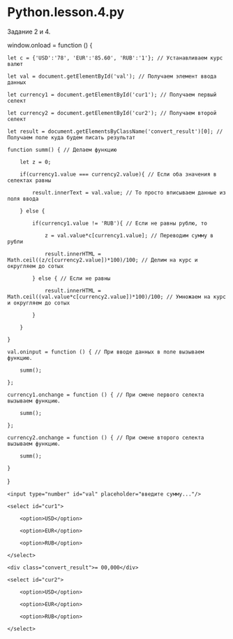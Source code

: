 # Python.lesson.4.py

Задание 2 и 4.

window.onload = function () {

    let c = {'USD':'78', 'EUR':'85.60', 'RUB':'1'}; // Устанавливаем курс валют
    
    let val = document.getElementById('val'); // Получаем элемент ввода данных
    
    let currency1 = document.getElementById('cur1'); // Получаем первый селект
    
    let currency2 = document.getElementById('cur2'); // Получаем второй селект
    
    let result = document.getElementsByClassName('convert_result')[0]; // Получаем поле куда будем писать результат
    
    function summ() { // Делаем функцию
    
        let z = 0;
        
        if(currency1.value === currency2.value){ // Если оба значения в селектах равны
        
            result.innerText = val.value; // То просто вписываем данные из поля ввода
            
        } else {
        
            if(currency1.value != 'RUB'){ // Если не равны рублю, то
            
                z = val.value*c[currency1.value]; // Переводим сумму в рубли
                
                result.innerHTML = Math.ceil((z/c[currency2.value])*100)/100; // Делим на курс и округляем до сотых
                
            } else { // Если не равны
            
                result.innerHTML = Math.ceil((val.value*c[currency2.value])*100)/100; // Умножаем на курс и округляем до сотых
                
            }
            
        }
        
    }
    
    val.oninput = function () { // При вводе данных в поле вызываем функцию.
    
        summ();
        
    };
    
    currency1.onchange = function () { // При смене первого селекта вызываем функцию.
    
        summ();
        
    };
    
    currency2.onchange = function () { // При смене второго селекта вызываем функцию.
    
        summ();
        
    }
    
}





<div class="convert_block_item">
    
    <input type="number" id="val" placeholder="введите сумму..."/>
    
    <select id="cur1">
        
        <option>USD</option>
        
        <option>EUR</option>
        
        <option>RUB</option>
        
    </select>
    
</div>

<div class="convert_block_item">
    
    <div class="convert_result">= 00,000</div>
    
    <select id="cur2">
        
        <option>USD</option>
        
        <option>EUR</option>
        
        <option>RUB</option>
        
    </select>
    
</div>



